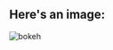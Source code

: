 ## Here's an image:


<img src= "https://undsgn.com/wp-content/uploads/2018/04/ltotbngnzzu.jpg" alt="bokeh">
